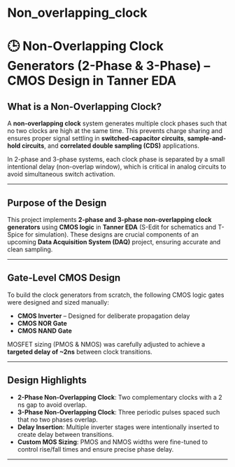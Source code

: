 # Non_overlapping_clock
# 🕒 Non-Overlapping Clock Generators (2-Phase & 3-Phase) – CMOS Design in Tanner EDA

##  What is a Non-Overlapping Clock?

A **non-overlapping clock** system generates multiple clock phases such that no two clocks are high at the same time. This prevents charge sharing and ensures proper signal settling in **switched-capacitor circuits**, **sample-and-hold circuits**, and **correlated double sampling (CDS)** applications.

In 2-phase and 3-phase systems, each clock phase is separated by a small intentional delay (non-overlap window), which is critical in analog circuits to avoid simultaneous switch activation.

---

##  Purpose of the Design

This project implements **2-phase and 3-phase non-overlapping clock generators** using **CMOS logic** in **Tanner EDA** (S-Edit for schematics and T-Spice for simulation). These designs are crucial components of an upcoming **Data Acquisition System (DAQ)** project, ensuring accurate and clean sampling.

---

##  Gate-Level CMOS Design

To build the clock generators from scratch, the following CMOS logic gates were designed and sized manually:

- **CMOS Inverter** – Designed for deliberate propagation delay
- **CMOS NOR Gate**
- **CMOS NAND Gate**

MOSFET sizing (PMOS & NMOS) was carefully adjusted to achieve a **targeted delay of ~2ns** between clock transitions.

---

##  Design Highlights

- **2-Phase Non-Overlapping Clock**: Two complementary clocks with a 2 ns gap to avoid overlap.
- **3-Phase Non-Overlapping Clock**: Three periodic pulses spaced such that no two phases overlap.
- **Delay Insertion**: Multiple inverter stages were intentionally inserted to create delay between transitions.
- **Custom MOS Sizing**: PMOS and NMOS widths were fine-tuned to control rise/fall times and ensure precise phase delay.

---



